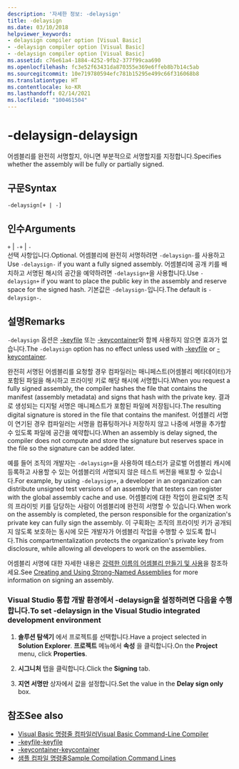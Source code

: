 ```yaml
---
description: '자세한 정보: -delaysign'
title: -delaysign
ms.date: 03/10/2018
helpviewer_keywords:
- delaysign compiler option [Visual Basic]
- -delaysign compiler option [Visual Basic]
- -delaysign compiler option [Visual Basic]
ms.assetid: c76e61a4-1884-4252-9fb2-377f99caa690
ms.openlocfilehash: fc3e52f63431da870355e369e6ffeb8b7b14c5ab
ms.sourcegitcommit: 10e719780594efc781b15295e499c66f316068b8
ms.translationtype: HT
ms.contentlocale: ko-KR
ms.lasthandoff: 02/14/2021
ms.locfileid: "100461504"
---
```

# <a name="-delaysign"></a><span data-ttu-id="2e82a-103">-delaysign</span><span class="sxs-lookup"><span data-stu-id="2e82a-103">-delaysign</span></span>

<span data-ttu-id="2e82a-104">어셈블리를 완전히 서명할지, 아니면 부분적으로 서명할지를 지정합니다.</span><span class="sxs-lookup"><span data-stu-id="2e82a-104">Specifies whether the assembly will be fully or partially signed.</span></span>

## <a name="syntax"></a><span data-ttu-id="2e82a-105">구문</span><span class="sxs-lookup"><span data-stu-id="2e82a-105">Syntax</span></span>

```console
-delaysign[+ | -]
```

## <a name="arguments"></a><span data-ttu-id="2e82a-106">인수</span><span class="sxs-lookup"><span data-stu-id="2e82a-106">Arguments</span></span>

<span data-ttu-id="2e82a-107">`+` &#124; `-`</span><span class="sxs-lookup"><span data-stu-id="2e82a-107">`+` &#124; `-`</span></span>  
<span data-ttu-id="2e82a-108">선택 사항입니다.</span><span class="sxs-lookup"><span data-stu-id="2e82a-108">Optional.</span></span> <span data-ttu-id="2e82a-109">어셈블리에 완전히 서명하려면 `-delaysign-`를 사용하고</span><span class="sxs-lookup"><span data-stu-id="2e82a-109">Use `-delaysign-` if you want a fully signed assembly.</span></span> <span data-ttu-id="2e82a-110">어셈블리에 공개 키를 배치하고 서명된 해시의 공간을 예약하려면 `-delaysign+`을 사용합니다.</span><span class="sxs-lookup"><span data-stu-id="2e82a-110">Use `-delaysign+` if you want to place the public key in the assembly and reserve space for the signed hash.</span></span> <span data-ttu-id="2e82a-111">기본값은 `-delaysign-`입니다.</span><span class="sxs-lookup"><span data-stu-id="2e82a-111">The default is `-delaysign-`.</span></span>

## <a name="remarks"></a><span data-ttu-id="2e82a-112">설명</span><span class="sxs-lookup"><span data-stu-id="2e82a-112">Remarks</span></span>

<span data-ttu-id="2e82a-113">`-delaysign` 옵션은 [-keyfile](keyfile.md) 또는 [-keycontainer](keycontainer.md)와 함께 사용하지 않으면 효과가 없습니다.</span><span class="sxs-lookup"><span data-stu-id="2e82a-113">The `-delaysign` option has no effect unless used with [-keyfile](keyfile.md) or [-keycontainer](keycontainer.md).</span></span>

<span data-ttu-id="2e82a-114">완전히 서명된 어셈블리를 요청할 경우 컴파일러는 매니페스트(어셈블리 메타데이터)가 포함된 파일을 해시하고 프라이빗 키로 해당 해시에 서명합니다.</span><span class="sxs-lookup"><span data-stu-id="2e82a-114">When you request a fully signed assembly, the compiler hashes the file that contains the manifest (assembly metadata) and signs that hash with the private key.</span></span> <span data-ttu-id="2e82a-115">결과로 생성되는 디지털 서명은 매니페스트가 포함된 파일에 저장됩니다.</span><span class="sxs-lookup"><span data-stu-id="2e82a-115">The resulting digital signature is stored in the file that contains the manifest.</span></span> <span data-ttu-id="2e82a-116">어셈블리 서명이 연기된 경우 컴파일러는 서명을 컴퓨팅하거나 저장하지 않고 나중에 서명을 추가할 수 있도록 파일에 공간을 예약합니다.</span><span class="sxs-lookup"><span data-stu-id="2e82a-116">When an assembly is delay signed, the compiler does not compute and store the signature but reserves space in the file so the signature can be added later.</span></span>

<span data-ttu-id="2e82a-117">예를 들어 조직의 개발자는 `-delaysign+`을 사용하여 테스터가 글로벌 어셈블리 캐시에 등록하고 사용할 수 있는 어셈블리의 서명되지 않은 테스트 버전을 배포할 수 있습니다.</span><span class="sxs-lookup"><span data-stu-id="2e82a-117">For example, by using `-delaysign+`, a developer in an organization can distribute unsigned test versions of an assembly that testers can register with the global assembly cache and use.</span></span> <span data-ttu-id="2e82a-118">어셈블리에 대한 작업이 완료되면 조직의 프라이빗 키를 담당하는 사람이 어셈블리에 완전히 서명할 수 있습니다.</span><span class="sxs-lookup"><span data-stu-id="2e82a-118">When work on the assembly is completed, the person responsible for the organization's private key can fully sign the assembly.</span></span> <span data-ttu-id="2e82a-119">이 구획화는 조직의 프라이빗 키가 공개되지 않도록 보호하는 동시에 모든 개발자가 어셈블리 작업을 수행할 수 있도록 합니다.</span><span class="sxs-lookup"><span data-stu-id="2e82a-119">This compartmentalization protects the organization's private key from disclosure, while allowing all developers to work on the assemblies.</span></span>

<span data-ttu-id="2e82a-120">어셈블리 서명에 대한 자세한 내용은 [강력한 이름의 어셈블리 만들기 및 사용](../../../standard/assembly/create-use-strong-named.md)을 참조하세요.</span><span class="sxs-lookup"><span data-stu-id="2e82a-120">See [Creating and Using Strong-Named Assemblies](../../../standard/assembly/create-use-strong-named.md) for more information on signing an assembly.</span></span>

### <a name="to-set--delaysign-in-the-visual-studio-integrated-development-environment"></a><span data-ttu-id="2e82a-121">Visual Studio 통합 개발 환경에서 -delaysign을 설정하려면 다음을 수행합니다.</span><span class="sxs-lookup"><span data-stu-id="2e82a-121">To set -delaysign in the Visual Studio integrated development environment</span></span>

1. <span data-ttu-id="2e82a-122">**솔루션 탐색기** 에서 프로젝트를 선택합니다.</span><span class="sxs-lookup"><span data-stu-id="2e82a-122">Have a project selected in **Solution Explorer**.</span></span> <span data-ttu-id="2e82a-123">**프로젝트** 메뉴에서 **속성** 을 클릭합니다.</span><span class="sxs-lookup"><span data-stu-id="2e82a-123">On the **Project** menu, click **Properties**.</span></span>

2. <span data-ttu-id="2e82a-124">**시그니처** 탭을 클릭합니다.</span><span class="sxs-lookup"><span data-stu-id="2e82a-124">Click the **Signing** tab.</span></span>

3. <span data-ttu-id="2e82a-125">**지연 서명만** 상자에서 값을 설정합니다.</span><span class="sxs-lookup"><span data-stu-id="2e82a-125">Set the value in the **Delay sign only** box.</span></span>

## <a name="see-also"></a><span data-ttu-id="2e82a-126">참조</span><span class="sxs-lookup"><span data-stu-id="2e82a-126">See also</span></span>

- [<span data-ttu-id="2e82a-127">Visual Basic 명령줄 컴파일러</span><span class="sxs-lookup"><span data-stu-id="2e82a-127">Visual Basic Command-Line Compiler</span></span>](index.md)
- [<span data-ttu-id="2e82a-128">-keyfile</span><span class="sxs-lookup"><span data-stu-id="2e82a-128">-keyfile</span></span>](keyfile.md)
- [<span data-ttu-id="2e82a-129">-keycontainer</span><span class="sxs-lookup"><span data-stu-id="2e82a-129">-keycontainer</span></span>](keycontainer.md)
- [<span data-ttu-id="2e82a-130">샘플 컴파일 명령줄</span><span class="sxs-lookup"><span data-stu-id="2e82a-130">Sample Compilation Command Lines</span></span>](sample-compilation-command-lines.md)
